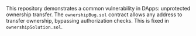 This repository demonstrates a common vulnerability in DApps:  unprotected ownership transfer. The `ownershipBug.sol` contract allows any address to transfer ownership, bypassing authorization checks. This is fixed in `ownershipSolution.sol`.